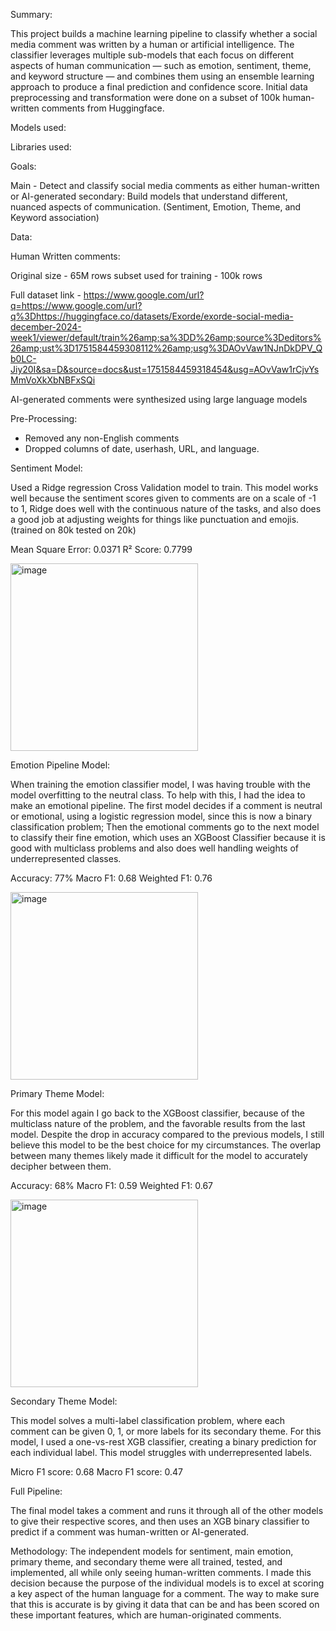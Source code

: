 Summary: 

This project builds a machine learning pipeline to classify whether a social media comment was written by a human or artificial intelligence. The classifier leverages multiple sub-models that each focus on different aspects of human communication — such as emotion, sentiment, theme, and keyword structure — and combines them using an ensemble learning approach to produce a final prediction and confidence score. Initial data preprocessing and transformation were done on a subset of 100k human-written comments from Huggingface. 

Models used:    

Libraries used:

Goals:

Main - Detect and classify social media comments as either human-written or AI-generated
secondary: Build models that understand different, nuanced aspects of communication. (Sentiment, Emotion, Theme, and Keyword association)

Data:

Human Written comments:

Original size - 65M rows
subset used for training - 100k rows

Full dataset link - https://www.google.com/url?q=https://www.google.com/url?q%3Dhttps://huggingface.co/datasets/Exorde/exorde-social-media-december-2024-week1/viewer/default/train%26amp;sa%3DD%26amp;source%3Deditors%26amp;ust%3D1751584459308112%26amp;usg%3DAOvVaw1NJnDkDPV_Qb0LC-Jiy20I&sa=D&source=docs&ust=1751584459318454&usg=AOvVaw1rCjvYsMmVoXkXbNBFxSQi


AI-generated comments were synthesized using large language models

Pre-Processing: 

- Removed any non-English comments
- Dropped columns of date, userhash, URL, and language.

Sentiment Model:

Used a Ridge regression Cross Validation model to train. This model works well because the sentiment scores given to comments are on a scale of -1 to 1, Ridge does well with the continuous nature of the tasks, and also does a good job at adjusting weights for things like punctuation and emojis. (trained on 80k tested on 20k)

Mean Square Error: 0.0371
R² Score: 0.7799

<img width="300" height="300" alt="image" src="https://github.com/user-attachments/assets/d6ffc9dc-d952-492b-ab5f-ea3e6e4823aa" />

Emotion Pipeline Model: 

When training the emotion classifier model, I was having trouble with the model overfitting to the neutral class. To help with this, I had the idea to make an emotional pipeline. The first model decides if a comment is neutral or emotional, using a logistic regression model, since this is now a binary classification problem; Then the emotional comments go to the next model to classify their fine emotion, which uses an XGBoost Classifier because it is good with multiclass problems and also does well handling weights of underrepresented classes. 

Accuracy: 77%
Macro F1: 0.68
Weighted F1: 0.76


<img width="300" height="300" alt="image" src="https://github.com/user-attachments/assets/a0edab54-ca65-44c0-b0ce-65f73294fa6e" />



Primary Theme Model: 

For this model again I go back to the XGBoost classifier, because of the multiclass nature of the problem, and the favorable results from the last model. Despite the drop in accuracy compared to the previous models, I still believe this model to be the best choice for my circumstances. The overlap between many themes likely made it difficult for the model to accurately decipher between them. 


Accuracy: 68%
Macro F1: 0.59
Weighted F1: 0.67


<img width="300" height="300" alt="image" src="https://github.com/user-attachments/assets/a3574aef-0005-4b22-8d5b-f3de5c1a2ea5" />


Secondary Theme Model: 

This model solves a multi-label classification problem, where each comment can be given 0, 1, or more labels for its secondary theme. For this model, I used a one-vs-rest XGB classifier, creating a binary prediction for each individual label. This model struggles with underrepresented labels. 

Micro F1 score: 0.68
Macro F1 score: 0.47



Full Pipeline: 

The final model takes a comment and runs it through all of the other models to give their respective scores, and then uses an XGB binary classifier to predict if a comment was human-written or AI-generated. 





Methodology:
The independent models for sentiment, main emotion, primary theme, and secondary theme were all trained, tested, and implemented, all while only seeing human-written comments. I made this decision because the purpose of the individual models is to excel at scoring a key aspect of the human language for a comment. The way to make sure that this is accurate is by giving it data that can be and has been scored on these important features, which are human-originated comments.   



